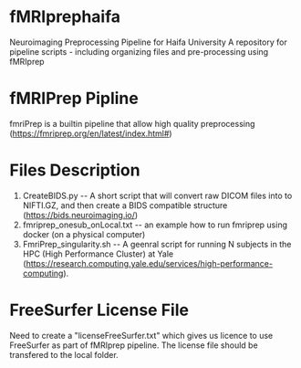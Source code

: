 # fMRIprephaifa
Neuroimaging Preprocessing Pipeline for Haifa University
A repository for pipeline scripts - including organizing files and pre-processing using fMRIprep

# fMRIPrep Pipline
fmriPrep is a builtin pipeline that allow high quality preprocessing (https://fmriprep.org/en/latest/index.html#)

# Files Description
1. CreateBIDS.py -- A short script that will convert raw DICOM files into to NIFTI.GZ, and then create a BIDS compatible structure (https://bids.neuroimaging.io/)
2. fmriprep_onesub_onLocal.txt -- an example how to run fmriprep using docker (on a physical computer)
3. FmriPrep_singularity.sh -- A geenral script for running N subjects in the HPC (High Performance Cluster) at Yale (https://research.computing.yale.edu/services/high-performance-computing).

# FreeSurfer License File 
Need to create a "licenseFreeSurfer.txt" which gives us licence to use FreeSurfer as part of fMRIprep pipeline.
The license file should be transfered to the local folder. 
